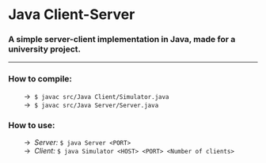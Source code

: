 # Java Client-Server

### A simple server-client implementation in Java, made for a university project.
---
### How to compile:
&nbsp;&nbsp;&nbsp;&nbsp;&nbsp;&nbsp;&nbsp;&nbsp;&rarr;&nbsp;&nbsp;```$ javac src/Java Client/Simulator.java```<br/>
&nbsp;&nbsp;&nbsp;&nbsp;&nbsp;&nbsp;&nbsp;&nbsp;&rarr;&nbsp;&nbsp;```$ javac src/Java Server/Server.java```
### How to use:
&nbsp;&nbsp;&nbsp;&nbsp;&nbsp;&nbsp;&nbsp;&nbsp;&rarr;&nbsp;&nbsp;_Server:_ ```$ java Server <PORT>```<br/>
&nbsp;&nbsp;&nbsp;&nbsp;&nbsp;&nbsp;&nbsp;&nbsp;&rarr;&nbsp;&nbsp;_Client:_ ```$ java Simulator <HOST> <PORT> <Number of clients>```
